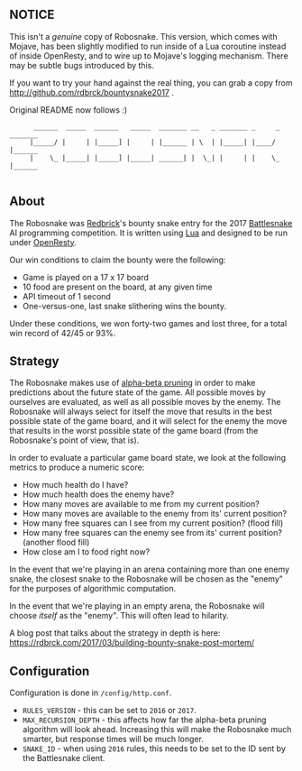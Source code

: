 ## NOTICE

This isn't a _genuine_ copy of Robosnake. This version, which comes with Mojave, has been slightly modified to run inside of a Lua coroutine instead of inside OpenResty, and to wire up to Mojave's logging mechanism. There may be subtle bugs introduced by this.

If you want to try your hand against the real thing, you can grab a copy from http://github.com/rdbrck/bountysnake2017 .

Original README now follows :)
  

```
      ______  _____  ______   _____  _______ __   _ _______ _     _ _______
     |_____/ |     | |_____] |     | |______ | \  | |_____| |____/  |______
     |    \_ |_____| |_____] |_____| ______| |  \_| |     | |    \_ |______
                                                                           
```

## About
The Robosnake was [Redbrick](http://www.rdbrck.com)'s bounty snake entry for the 2017 [Battlesnake](http://www.battlesnake.io) AI programming competition. It is written using [Lua](https://www.lua.org/) and designed to be run under [OpenResty](http://openresty.org/).

Our win conditions to claim the bounty were the following:
* Game is played on a 17 x 17 board
* 10 food are present on the board, at any given time
* API timeout of 1 second
* One-versus-one, last snake slithering wins the bounty.

Under these conditions, we won forty-two games and lost three, for a total win record of 42/45 or 93%.


## Strategy
The Robosnake makes use of [alpha-beta pruning](https://en.wikipedia.org/wiki/Alpha%E2%80%93beta_pruning) in order to make predictions about the future state of the game. All possible moves by ourselves are evaluated, as well as all possible moves by the enemy. The Robosnake will always select for itself the move that results in the best possible state of the game board, and it will select for the enemy the move that results in the worst possible state of the game board (from the Robosnake's point of view, that is).

In order to evaluate a particular game board state, we look at the following metrics to produce a numeric score:

* How much health do I have?
* How much health does the enemy have?
* How many moves are available to me from my current position?
* How many moves are available to the enemy from its' current position?
* How many free squares can I see from my current position? (flood fill)
* How many free squares can the enemy see from its' current position? (another flood fill)
* How close am I to food right now?

In the event that we're playing in an arena containing more than one enemy snake, the closest snake to the Robosnake will be chosen as the "enemy" for the purposes of algorithmic computation.

In the event that we're playing in an empty arena, the Robosnake will choose *itself* as the "enemy". This will often lead to hilarity.

A blog post that talks about the strategy in depth is here: https://rdbrck.com/2017/03/building-bounty-snake-post-mortem/


## Configuration
Configuration is done in `/config/http.conf`. 

* `RULES_VERSION` - this can be set to `2016` or `2017`. 
* `MAX_RECURSION_DEPTH` - this affects how far the alpha-beta pruning algorithm will look ahead. Increasing this will make the Robosnake much smarter, but response times will be much longer.
* `SNAKE_ID` - when using `2016` rules, this needs to be set to the ID sent by the Battlesnake client.


